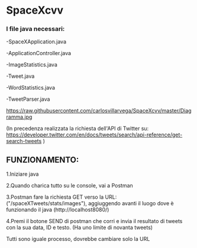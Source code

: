 # SpaceXcvv

### I file java necessari: 

-SpaceXApplication.java

-ApplicationController.java

-ImageStatistics.java

-Tweet.java

-WordStatistics.java

-TweetParser.java

https://raw.githubusercontent.com/carlosvillarvega/SpaceXcvv/master/Diagramma.jpg


(In precedenza realizzata la richiesta dell'API di Twitter su: https://developer.twitter.com/en/docs/tweets/search/api-reference/get-search-tweets )

## FUNZIONAMENTO:

1.Iniziare java 

2.Quando charica tutto su le console, vai a Postman

3.Postman fare la richiesta GET verso la URL: ("/spaceXTweets/stats/images"), aggiuggendo avanti il luogo dove è funzionando il java (http://localhost8080/)

4.Premi il botone SEND di postman che corri e invia il resultato di tweets con la sua data, ID e testo.
(Ha uno limite di novanta tweets)

Tutti sono iguale processo, dovrebbe cambiare solo la URL 



